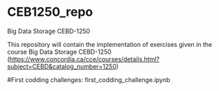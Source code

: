 # CEB1250_repo
Big Data Storage CEBD-1250

This repository will contain the implementation of exercises given in the course Big Data Storage CEBD-1250 (https://www.concordia.ca/cce/courses/details.html?subject=CEBD&catalog_number=1250)

#First codding challenges:
first_codding_challenge.ipynb
